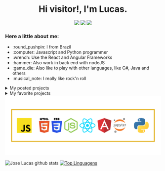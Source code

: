 <p align='center'>
  <h1 align='center'>Hi visitor!, I'm Lucas.</h1>
</p>
<p align='center'>
  <a href="https://www.linkedin.com/in/jos%C3%A9-lucas-freitas-8ba524150/" style='text-decoration: none'>
    <img src="https://img.shields.io/badge/Profile-LinkedIn-white.svg?colorA=#0000FF&colorB=2E2EFE&style=for-the-badge" />
  </a>
  <a href="https://www.instagram.com/jlucasgf/?hl=pt-br" style='text-decoration: none'>
    <img src="https://img.shields.io/badge/Profile-Instagram-white.svg?colorA=#A901DB&colorB=DF01D7&style=for-the-badge" />
  </a>
  <a href="https://repl.it/@JoseLucasapp" style='text-decoration: none'>
    <img src="https://img.shields.io/badge/Profile-Repl.it-white.svg?colorA=#000000&colorB=0000FF&style=for-the-badge" />
  </a>
</p>

<h3>Here a little about me:</h3>
<ul>
  <li> :round_pushpin: I from Brazil</li>
  <li> :computer: Javascript and Python programmer</li>
  <li> :wrench: Use the React and Angular Frameworks</li>
  <li> :hammer: Also work in back end with nodeJS</li>
  <li> :game_die: Also like to play with other languages, like C#, Java and others</li>
  <li> :musical_note: I really like rock'n roll </li>
</ul>

<details>
  <summary>My posted projects</summary>
  
  [Tic Tac Toe](https://joselucasapp.github.io/Tic-tac-toe-game/)<br>
  [Currency prices against the BRL](https://brl-currency-converter.vercel.app/)<br>
  [2112 Chat](https://chat2112jl.herokuapp.com/)
</details>
<details>
  <summary>My favorite projects</summary>
  <br>
  
  [Cep Facil](https://github.com/JoseLucasapp/Cep-Facil)
  
  <dl>
    <details>
      <summary>More info about Cep Facil project</summary>

          * Language: Python
          * Info: Search brazilian zip-code.
   </details>
  </dl>

</details>
<img src='languages.png'/>

![Jose Lucas github stats](https://github-readme-stats.vercel.app/api?username=joselucasapp&show_icons=true&theme=radical&count_private=true)
[![Top Linguagens](https://github-readme-stats.vercel.app/api/top-langs/?username=joselucasapp&layout=compact&custom_title=JoseLucasapp+languages&langs_count=8)](https://github.com/anuraghazra/github-readme-stats)

<!--
**JoseLucasapp/JoseLucasapp** is a ✨ _special_ ✨ repository because its `README.md` (this file) appears on your GitHub profile.

Here are some ideas to get you started:

- 🔭 I’m currently working on ...
- 🌱 I’m currently learning ...
- 👯 I’m looking to collaborate on ...
- 🤔 I’m looking for help with ...
- 💬 Ask me about ...
- 📫 How to reach me: ...
- 😄 Pronouns: ...
- ⚡ Fun fact: ...
-->
